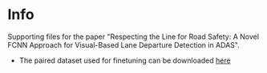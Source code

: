 # Info
Supporting files for the paper "Respecting the Line for Road Safety: A Novel FCNN Approach for Visual-Based Lane Departure Detection in ADAS".

- The paired dataset used for finetuning can be downloaded [here](https://drive.google.com/drive/folders/1hGPEPgPw9Z_tTWzt5cGCiXWu7jly3Yh4?usp=sharing)
